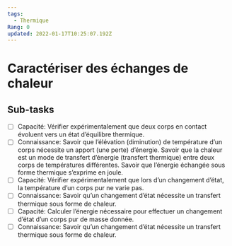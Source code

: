 ```yaml
---
tags:
  - Thermique
Rang: 0
updated: 2022-01-17T10:25:07.192Z
---
```


# Caractériser des échanges de chaleur

## Sub-tasks

- [ ] Capacité: Vérifier expérimentalement que deux corps en contact évoluent vers un état d’équilibre thermique.
- [ ] Connaissance: Savoir que l’élévation (diminution) de température d’un corps nécessite un apport (une perte) d’énergie. Savoir que la chaleur est un mode de transfert d’énergie (transfert thermique) entre deux corps de températures différentes.
Savoir que l’énergie échangée sous forme thermique s’exprime en joule.
- [ ] Capacité: Vérifier expérimentalement que lors d’un changement d’état, la température d’un corps pur ne varie pas.
- [ ] Connaissance: Savoir qu’un changement d’état nécessite un transfert thermique sous forme de chaleur.
- [ ] Capacité: Calculer l’énergie nécessaire pour effectuer un changement d’état d’un corps pur de masse donnée.
- [ ] Connaissance: Savoir qu’un changement d’état nécessite un transfert thermique sous forme de chaleur.
